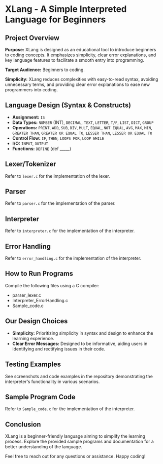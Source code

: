 # XLang - A Simple Interpreted Language for Beginners

## Project Overview

**Purpose:** XLang is designed as an educational tool to introduce beginners to coding concepts. It emphasizes simplicity, clear error explanations, and key language features to facilitate a smooth entry into programming.

**Target Audience:** Beginners to coding.

**Simplicity:** XLang reduces complexities with easy-to-read syntax, avoiding unnecessary terms, and providing clear error explanations to ease new programmers into coding.

## Language Design (Syntax & Constructs)

- **Assignment:** `IS`
- **Data Types:** `NUMBER` (INT), `DECIMAL`, `TEXT`, `LETTER`, `T/F`, `LIST`, `DICT`, `GROUP`
- **Operations:** `PRINT`, `ADD`, `SUB`, `DIV`, `MULT`, `EQUAL`, `NOT EQUAL`, `AVG`, `MAX`, `MIN`, `GREATER THAN`, `GREATER OR EQUAL TO`, `LESSER THAN`, `LESSER OR EQUAL TO`
- **Control Flow:** `IF`, `THEN`, `LOOPS FOR`, `LOOP WHILE`
- **I/O:** `INPUT`, `OUTPUT`
- **Functions:** `DEFINE` (def _____)

## Lexer/Tokenizer

Refer to `lexer.c` for the implementation of the lexer.

## Parser

Refer to `parser.c` for the implementation of the parser.

## Interpreter

Refer to `interpreter.c` for the implementation of the interpreter.

## Error Handling

Refer to `error_handling.c` for the implementation of the interpreter.

## How to Run Programs

Compile the following files using a C compiler:
- parser_lexer.c
- Interpreter_ErrorHandling.c
- Sample_code.c


## Our Design Choices

- **Simplicity:** Prioritizing simplicity in syntax and design to enhance the learning experience.
- **Clear Error Messages:** Designed to be informative, aiding users in identifying and rectifying issues in their code.

## Testing Examples

See screenshots and code examples in the repository demonstrating the interpreter's functionality in various scenarios.

## Sample Program Code

Refer to `Sample_code.c` for the implementation of the interpreter.

## Conclusion

XLang is a beginner-friendly language aiming to simplify the learning process. Explore the provided sample programs and documentation for a better understanding of the language.

Feel free to reach out for any questions or assistance. Happy coding!
